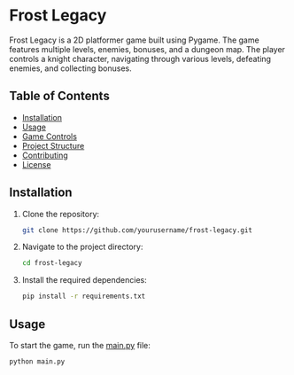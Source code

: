 # Frost Legacy

Frost Legacy is a 2D platformer game built using Pygame. The game features multiple levels, enemies, bonuses, and a dungeon map. The player controls a knight character, navigating through various levels, defeating enemies, and collecting bonuses.

## Table of Contents

- [Installation](#installation)
- [Usage](#usage)
- [Game Controls](#game-controls)
- [Project Structure](#project-structure)
- [Contributing](#contributing)
- [License](#license)

## Installation

1. Clone the repository:
    ```sh
    git clone https://github.com/yourusername/frost-legacy.git
    ```
2. Navigate to the project directory:
    ```sh
    cd frost-legacy
    ```
3. Install the required dependencies:
    ```sh
    pip install -r requirements.txt
    ```

## Usage

To start the game, run the [main.py](http://_vscodecontentref_/0) file:
```sh
python main.py
